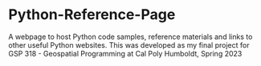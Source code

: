 # Python-Reference-Page
A webpage to host Python code samples, reference materials and links to other useful Python websites. This was developed as my final project for GSP 318 - Geospatial Programming at Cal Poly Humboldt, Spring 2023
